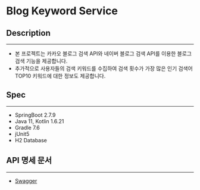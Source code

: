 # Blog Keyword Service

## Description
***
- 본 프로젝트는 카카오 블로그 검색 API와 네이버 블로그 검색 API를 이용한 블로그 검색 기능을 제공합니다.
- 추가적으로 사용자들의 검색 키워드를 수집하여 검색 횟수가 가장 많은 인기 검색어 TOP10 키워드에 대한 정보도 제공합니다. 

## Spec
***
* SpringBoot 2.7.9
* Java 11, Kotlin 1.6.21
* Gradle 7.6
* jUnit5
* H2 Database

## API 명세 문서
***
* [Swagger](http://localhost:8080/swagger-ui/index.html)





